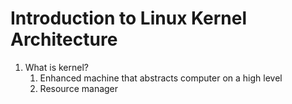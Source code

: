 # Introduction to Linux Kernel Architecture #
1. What is kernel?
	1. Enhanced machine that abstracts computer on a high level
	2. Resource manager